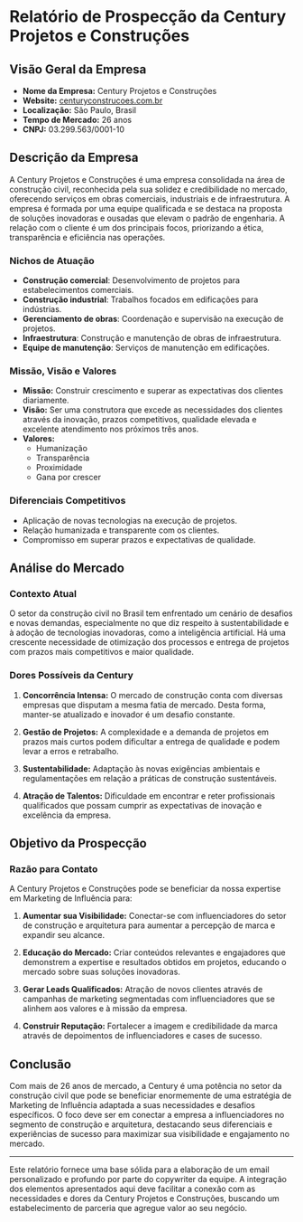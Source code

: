 # Relatório de Prospecção da Century Projetos e Construções

## Visão Geral da Empresa

- **Nome da Empresa:** Century Projetos e Construções
- **Website:** [centuryconstrucoes.com.br](https://centuryconstrucoes.com.br)
- **Localização:** São Paulo, Brasil
- **Tempo de Mercado:** 26 anos
- **CNPJ:** 03.299.563/0001-10

## Descrição da Empresa

A Century Projetos e Construções é uma empresa consolidada na área de construção civil, reconhecida pela sua solidez e credibilidade no mercado, oferecendo serviços em obras comerciais, industriais e de infraestrutura. A empresa é formada por uma equipe qualificada e se destaca na proposta de soluções inovadoras e ousadas que elevam o padrão de engenharia. A relação com o cliente é um dos principais focos, priorizando a ética, transparência e eficiência nas operações.

### Nichos de Atuação

- **Construção comercial**: Desenvolvimento de projetos para estabelecimentos comerciais.
- **Construção industrial**: Trabalhos focados em edificações para indústrias.
- **Gerenciamento de obras**: Coordenação e supervisão na execução de projetos.
- **Infraestrutura**: Construção e manutenção de obras de infraestrutura.
- **Equipe de manutenção**: Serviços de manutenção em edificações.

### Missão, Visão e Valores

- **Missão:** Construir crescimento e superar as expectativas dos clientes diariamente.
- **Visão:** Ser uma construtora que excede as necessidades dos clientes através da inovação, prazos competitivos, qualidade elevada e excelente atendimento nos próximos três anos.
- **Valores:**
  - Humanização
  - Transparência
  - Proximidade
  - Gana por crescer

### Diferenciais Competitivos

- Aplicação de novas tecnologias na execução de projetos.
- Relação humanizada e transparente com os clientes.
- Compromisso em superar prazos e expectativas de qualidade.

## Análise do Mercado

### Contexto Atual

O setor da construção civil no Brasil tem enfrentado um cenário de desafios e novas demandas, especialmente no que diz respeito à sustentabilidade e à adoção de tecnologias inovadoras, como a inteligência artificial. Há uma crescente necessidade de otimização dos processos e entrega de projetos com prazos mais competitivos e maior qualidade.

### Dores Possíveis da Century

1. **Concorrência Intensa:** O mercado de construção conta com diversas empresas que disputam a mesma fatia de mercado. Desta forma, manter-se atualizado e inovador é um desafio constante.
  
2. **Gestão de Projetos:** A complexidade e a demanda de projetos em prazos mais curtos podem dificultar a entrega de qualidade e podem levar a erros e retrabalho.

3. **Sustentabilidade:** Adaptação às novas exigências ambientais e regulamentações em relação a práticas de construção sustentáveis.

4. **Atração de Talentos:** Dificuldade em encontrar e reter profissionais qualificados que possam cumprir as expectativas de inovação e excelência da empresa.

## Objetivo da Prospecção

### Razão para Contato

A Century Projetos e Construções pode se beneficiar da nossa expertise em Marketing de Influência para:

1. **Aumentar sua Visibilidade:** Conectar-se com influenciadores do setor de construção e arquitetura para aumentar a percepção de marca e expandir seu alcance.
   
2. **Educação do Mercado:** Criar conteúdos relevantes e engajadores que demonstrem a expertise e resultados obtidos em projetos, educando o mercado sobre suas soluções inovadoras.

3. **Gerar Leads Qualificados:** Atração de novos clientes através de campanhas de marketing segmentadas com influenciadores que se alinhem aos valores e à missão da empresa.

4. **Construir Reputação:** Fortalecer a imagem e credibilidade da marca através de depoimentos de influenciadores e cases de sucesso.

## Conclusão

Com mais de 26 anos de mercado, a Century é uma potência no setor da construção civil que pode se beneficiar enormemente de uma estratégia de Marketing de Influência adaptada a suas necessidades e desafios específicos. O foco deve ser em conectar a empresa a influenciadores no segmento de construção e arquitetura, destacando seus diferenciais e experiências de sucesso para maximizar sua visibilidade e engajamento no mercado.

---

Este relatório fornece uma base sólida para a elaboração de um email personalizado e profundo por parte do copywriter da equipe. A integração dos elementos apresentados aqui deve facilitar a conexão com as necessidades e dores da Century Projetos e Construções, buscando um estabelecimento de parceria que agregue valor ao seu negócio.